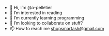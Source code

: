 - 👋 Hi, I’m @a-pelletier
- 👀 I’m interested in reading
- 🌱 I’m currently learning programming
- 💞️ I’m looking to collaborate on stuff?
- 📫 How to reach me shopsmartash@gmail.com

<!---
a-pelletier/a-pelletier is a ✨ special ✨ repository because its `README.md` (this file) appears on your GitHub profile.
You can click the Preview link to take a look at your changes.
--->
